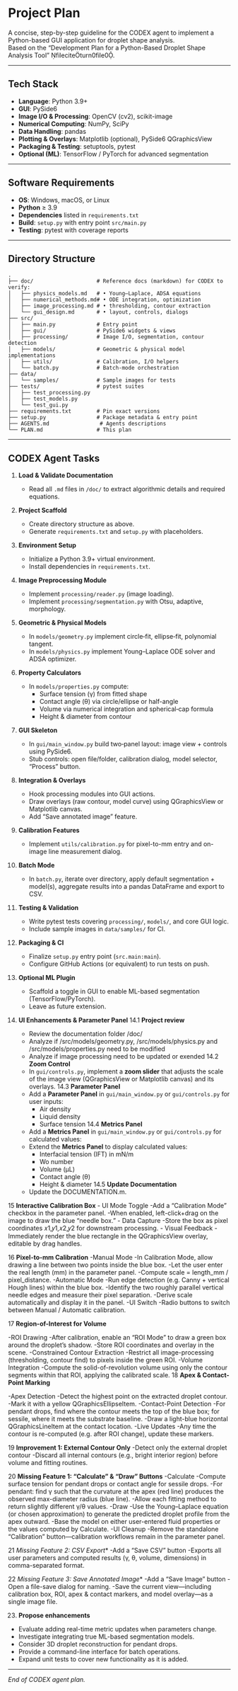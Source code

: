 # Project Plan

A concise, step-by-step guideline for the CODEX agent to implement a Python-based GUI application for droplet shape analysis.\
Based on the “Development Plan for a Python-Based Droplet Shape Analysis Tool” fileciteturn0file0.

---

## Tech Stack

- **Language**: Python 3.9+
- **GUI**: PySide6
- **Image I/O & Processing**: OpenCV (cv2), scikit-image
- **Numerical Computing**: NumPy, SciPy
- **Data Handling**: pandas
- **Plotting & Overlays**: Matplotlib (optional), PySide6 QGraphicsView
- **Packaging & Testing**: setuptools, pytest
- **Optional (ML)**: TensorFlow / PyTorch for advanced segmentation

---

## Software Requirements

- **OS**: Windows, macOS, or Linux
- **Python** ≥ 3.9
- **Dependencies** listed in `requirements.txt`
- **Build**: `setup.py` with entry point `src/main.py`
- **Testing**: pytest with coverage reports

---

## Directory Structure

```
.
├── doc/                    # Reference docs (markdown) for CODEX to verify:
│   ├── physics_models.md   # • Young–Laplace, ADSA equations
│   ├── numerical_methods.md# • ODE integration, optimization
│   ├── image_processing.md # • thresholding, contour extraction
│   └── gui_design.md       # • layout, controls, dialogs
├── src/
│   ├── main.py             # Entry point
│   ├── gui/                # PySide6 widgets & views
│   ├── processing/         # Image I/O, segmentation, contour detection
│   ├── models/             # Geometric & physical model implementations
│   ├── utils/              # Calibration, I/O helpers
│   └── batch.py            # Batch‐mode orchestration
├── data/
│   └── samples/            # Sample images for tests
├── tests/                  # pytest suites
│   ├── test_processing.py
│   ├── test_models.py
│   └── test_gui.py
├── requirements.txt        # Pin exact versions
├── setup.py                # Package metadata & entry point
├── AGENTS.md                # Agents descriptions
└── PLAN.md                 # This plan
```

---

## CODEX Agent Tasks

1. **Load & Validate Documentation**

   - Read all `.md` files in `/doc/` to extract algorithmic details and required equations.

2. **Project Scaffold**

   - Create directory structure as above.
   - Generate `requirements.txt` and `setup.py` with placeholders.

3. **Environment Setup**

   - Initialize a Python 3.9+ virtual environment.
   - Install dependencies in `requirements.txt`.

4. **Image Preprocessing Module**

   <!-- Completed by Codex -->

   - Implement `processing/reader.py` (image loading).
   - Implement `processing/segmentation.py` with Otsu, adaptive, morphology.

5. **Geometric & Physical Models**

   <!-- Completed by Codex -->

   - In `models/geometry.py` implement circle‐fit, ellipse‐fit, polynomial tangent.
   - In `models/physics.py` implement Young–Laplace ODE solver and ADSA optimizer.

6. **Property Calculators**

   <!-- Completed by Codex -->

   - In `models/properties.py` compute:
     - Surface tension (γ) from fitted shape
     - Contact angle (θ) via circle/ellipse or half-angle
     - Volume via numerical integration and spherical‐cap formula
     - Height & diameter from contour

7. **GUI Skeleton**

   <!-- Completed by Codex -->

   - In `gui/main_window.py` build two‐panel layout: image view + controls using PySide6.
   - Stub controls: open file/folder, calibration dialog, model selector, “Process” button.

8. **Integration & Overlays**

   <!-- Completed by Codex -->

   - Hook processing modules into GUI actions.
   - Draw overlays (raw contour, model curve) using QGraphicsView or Matplotlib canvas.
   - Add “Save annotated image” feature.

9. **Calibration Features**

   <!-- Completed by Codex -->

   - Implement `utils/calibration.py` for pixel-to-mm entry and on-image line measurement dialog.

10. **Batch Mode**

    <!-- Completed by Codex -->

    - In `batch.py`, iterate over directory, apply default segmentation + model(s), aggregate results into a pandas DataFrame and export to CSV.

11. **Testing & Validation**

    <!-- Completed by Codex -->

    - Write pytest tests covering `processing/`, `models/`, and core GUI logic.
    - Include sample images in `data/samples/` for CI.

12. **Packaging & CI**

    <!-- Completed by Codex -->

    - Finalize `setup.py` entry point (`src.main:main`).
    - Configure GitHub Actions (or equivalent) to run tests on push.

13. **Optional ML Plugin**

    <!-- Completed by Codex -->

    - Scaffold a toggle in GUI to enable ML-based segmentation (TensorFlow/PyTorch).
    - Leave as future extension.

14. **UI Enhancements & Parameter Panel**
14.1 **Project review**
    - Review the documentation folder /doc/
    - Analyze if /src/models/geometry.py, /src/models/physics.py and /src/models/properties.py need to be modified
    - Analyze if image processing need to be updated or exended
14.2 **Zoom Control**
    <!-- Completed by Codex -->
    - In `gui/controls.py`, implement a **zoom slider** that adjusts the scale of the image view (QGraphicsView or Matplotlib canvas) and its overlays.
14.3 **Parameter Panel**
    <!-- Completed by Codex -->
    - Add a **Parameter Panel** in `gui/main_window.py` or `gui/controls.py` for user inputs:
      - Air density
      - Liquid density
      - Surface tension
14.4 **Metrics Panel**
    <!-- Completed by Codex -->
    - Add a **Metrics Panel** in `gui/main_window.py` or `gui/controls.py` for calculated values:
    - Extend the **Metrics Panel** to display calculated values:
      - Interfacial tension (IFT) in mN/m
      - Wo number
      - Volume (µL)
      - Contact angle (θ)
      - Height & diameter
14.5 **Update Documentation**
    <!-- Completed by Codex -->
    - Update the DOCUMENTATION.m.

15 **Interactive Calibration Box**
    <!-- Completed by Codex -->
    - UI Mode Toggle
      -Add a “Calibration Mode” checkbox in the parameter panel.
      -When enabled, left-click+drag on the image to draw the blue “needle box.”
    - Data Capture
      -Store the box as pixel coordinates 𝑥1,𝑦1,𝑥2,𝑦2 for downstream processing.
    - Visual Feedback
      -Immediately render the blue rectangle in the QGraphicsView overlay, editable by drag handles.

16 **Pixel-to-mm Calibration**
    <!-- Completed by Codex -->
    -Manual Mode
      -In Calibration Mode, allow drawing a line between two points inside the blue box.
      -Let the user enter the real length (mm) in the parameter panel.
      -Compute scale = length_mm / pixel_distance.
   -Automatic Mode
      -Run edge detection (e.g. Canny + vertical Hough lines) within the blue box.
      -Identify the two roughly parallel vertical needle edges and measure their pixel separation.
      -Derive scale automatically and display it in the panel.
    -UI Switch
      -Radio buttons to switch between Manual / Automatic calibration.

17 **Region-of-Interest for Volume**
   <!-- Completed by Codex -->
   -ROI Drawing
      -After calibration, enable an “ROI Mode” to draw a green box around the droplet’s shadow.
      -Store ROI coordinates and overlay in the scene.
   -Constrained Contour Extraction
      -Restrict all image-processing (thresholding, contour find) to pixels inside the green ROI.
   -Volume Integration
      -Compute the solid-of-revolution volume using only the contour segments within that ROI, applying the calibrated scale.
18 **Apex & Contact-Point Marking**
   <!-- Completed by Codex -->
   -Apex Detection
      -Detect the highest point on the extracted droplet contour.
      -Mark it with a yellow QGraphicsEllipseItem.
   -Contact-Point Detection
      -For pendant drops, find where the contour meets the top of the blue box; for sessile, where it meets the substrate baseline.
      -Draw a light-blue horizontal QGraphicsLineItem at the contact location.
  -Live Updates
      -Any time the contour is re-computed (e.g. after ROI change), update these markers.

19 **Improvement 1: External Contour Only**
   -Detect only the external droplet contour
     -Discard all internal contours (e.g., bright interior region) before volume and fitting routines.

20 **Missing Feature 1: “Calculate” & “Draw” Buttons**
   -Calculate
     -Compute surface tension for pendant drops or contact angle for sessile drops.
     -For pendant: find γ such that the curvature at the apex (red line) produces the observed max-diameter radius (blue line).
     -Allow each fitting method to return slightly different γ/θ values.
   -Draw
     -Use the Young–Laplace equation (or chosen approximation) to generate the predicted droplet profile from the apex outward.
     -Base the model on either user-entered fluid properties or the values computed by Calculate.
   -UI Cleanup
     -Remove the standalone “Calibration” button—calibration workflows remain in the parameter panel.

21 *Missing Feature 2: CSV Export**
   -Add a “Save CSV” button
     -Exports all user parameters and computed results (γ, θ, volume, dimensions) in comma-separated format.

22 *Missing Feature 3: Save Annotated Image**
   -Add a “Save Image” button
     -Open a file-save dialog for naming.
     -Save the current view—including calibration box, ROI, apex & contact markers, and model overlay—as a single image file.



23. **Propose enhancements**
   - Evaluate adding real-time metric updates when parameters change.
   - Investigate integrating true ML-based segmentation models.
   - Consider 3D droplet reconstruction for pendant drops.
   - Provide a command-line interface for batch operations.
   - Expand unit tests to cover new functionality as it is added.
---
*End of CODEX agent plan.*
